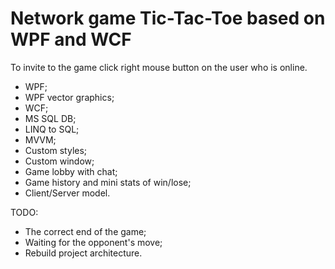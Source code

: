 # Network game Tic-Tac-Toe based on WPF and WCF 

To invite to the game click right mouse button on the user who is online.

- WPF;
- WPF vector graphics;
- WCF;
- MS SQL DB;
- LINQ to SQL;
- MVVM;
- Custom styles;
- Custom window;
- Game lobby with chat;
- Game history and mini stats of win/lose;
- Client/Server model.

TODO: 
- The correct end of the game;
- Waiting for the opponent's move;
- Rebuild project architecture.
